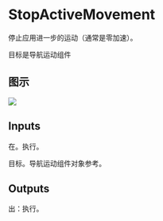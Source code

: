 # StopActiveMovement

停止应用进一步的运动（通常是零加速）。

目标是导航运动组件

## 图示

![]($-20221218-20184826.png)

## Inputs

在。执行。

目标。导航运动组件对象参考。  

## Outputs

出：执行。
